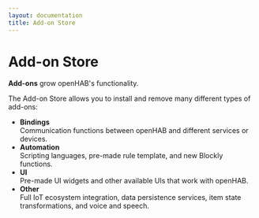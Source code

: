 ```yaml
---
layout: documentation
title: Add-on Store
---
```


# Add-on Store

<!-- START MAINUI SIDEBAR DOC - DO NOT REMOVE -->
**Add-ons** grow openHAB's functionality.

The Add-on Store allows you to install and remove many different types of add-ons:

- **Bindings**<br>
  Communication functions between openHAB and different services or devices.
- **Automation**<br>
  Scripting languages, pre-made rule template, and new Blockly functions.
- **UI**<br>
  Pre-made UI widgets and other available UIs that work with openHAB.
- **Other**<br>
  Full IoT ecosystem integration, data persistence services, item state transformations, and voice and speech.
<!-- END MAINUI SIDEBAR DOC - DO NOT REMOVE -->
